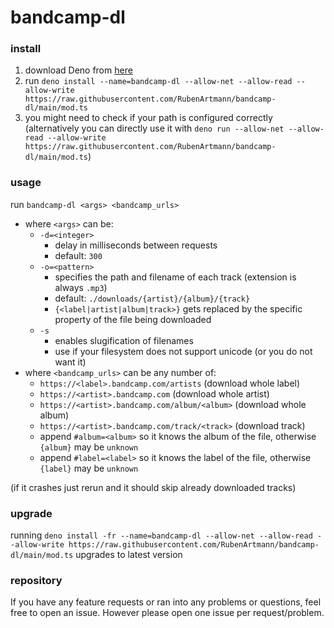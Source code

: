 # bandcamp-dl
### install
1. download Deno from [here](https://deno.land/#installation)
2. run ```deno install --name=bandcamp-dl --allow-net --allow-read --allow-write https://raw.githubusercontent.com/RubenArtmann/bandcamp-dl/main/mod.ts```
3. you might need to check if your path is configured correctly
(alternatively you can directly use it with ```deno run --allow-net --allow-read --allow-write https://raw.githubusercontent.com/RubenArtmann/bandcamp-dl/main/mod.ts```)
### usage
run ```bandcamp-dl <args> <bandcamp_urls>```
* where ```<args>``` can be:
	* ```-d=<integer>```
		* delay in milliseconds between requests
		* default: ```300```
	* ```-o=<pattern>```
		* specifies the path and filename of each track (extension is always ```.mp3```)
		* default: ```./downloads/{artist}/{album}/{track}```
		* ```{<label|artist|album|track>}``` gets replaced by the specific property of the file being downloaded 
	* ```-s```
		* enables slugification of filenames
		* use if your filesystem does not support unicode (or you do not want it)
* where ```<bandcamp_urls>``` can be any number of:
	* ```https://<label>.bandcamp.com/artists``` (download whole label)
	* ```https://<artist>.bandcamp.com``` (download whole artist)
	* ```https://<artist>.bandcamp.com/album/<album>``` (download whole album)
	* ```https://<artist>.bandcamp.com/track/<track>``` (download track)
	* append ```#album=<album>``` so it knows the album of the file, otherwise ```{album}``` may be ```unknown```
	* append ```#label=<label>``` so it knows the label of the file, otherwise ```{label}``` may be ```unknown```

(if it crashes just rerun and it should skip already downloaded tracks)

### upgrade
running ```deno install -fr --name=bandcamp-dl --allow-net --allow-read --allow-write https://raw.githubusercontent.com/RubenArtmann/bandcamp-dl/main/mod.ts``` upgrades to latest version

### repository
If you have any feature requests or ran into any problems or questions, feel free to open an issue.
However please open one issue per request/problem.
